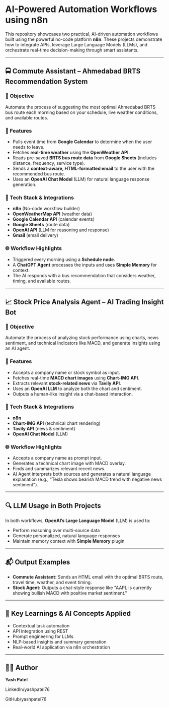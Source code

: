
# AI-Powered Automation Workflows using n8n

This repository showcases two practical, AI-driven automation workflows built using the powerful no-code platform **n8n**. These projects demonstrate how to integrate APIs, leverage Large Language Models (LLMs), and orchestrate real-time decision-making through smart assistants.

---

## 🚍 Commute Assistant – Ahmedabad BRTS Recommendation System

### 📌 Objective
Automate the process of suggesting the most optimal Ahmedabad BRTS bus route each morning based on your schedule, live weather conditions, and available routes.

### 🔧 Features
- Pulls event time from **Google Calendar** to determine when the user needs to leave.
- Fetches **real-time weather** using the **OpenWeather API**.
- Reads pre-saved **BRTS bus route data** from **Google Sheets** (includes distance, frequency, service type).
- Sends a **context-aware, HTML-formatted email** to the user with the recommended bus route.
- Uses an **OpenAI Chat Model** (LLM) for natural language response generation.

### 🧠 Tech Stack & Integrations
- **n8n** (No-code workflow builder)
- **OpenWeatherMap API** (weather data)
- **Google Calendar API** (calendar events)
- **Google Sheets** (route data)
- **OpenAI API** (LLM for reasoning and response)
- **Gmail** (email delivery)

### 🌐 Workflow Highlights
- Triggered every morning using a **Schedule node**.
- A **ChatGPT Agent** processes the inputs and uses **Simple Memory** for context.
- The AI responds with a bus recommendation that considers weather, timing, and available routes.

---

## 📈 Stock Price Analysis Agent – AI Trading Insight Bot

### 📌 Objective
Automate the process of analyzing stock performance using charts, news sentiment, and technical indicators like MACD, and generate insights using an AI agent.

### 🔧 Features
- Accepts a company name or stock symbol as input.
- Fetches real-time **MACD chart images** using **Chart-IMG API**.
- Extracts relevant **stock-related news** via **Tavily API**.
- Uses an **OpenAI LLM** to analyze both the chart and sentiment.
- Outputs a human-like insight via a chat-based interaction.

### 🧠 Tech Stack & Integrations
- **n8n**
- **Chart-IMG API** (technical chart rendering)
- **Tavily API** (news & sentiment)
- **OpenAI Chat Model** (LLM)

### 🌐 Workflow Highlights
- Accepts a company name as prompt input.
- Generates a technical chart image with MACD overlay.
- Finds and summarizes relevant recent news.
- AI Agent interprets both sources and generates a natural language explanation (e.g., "Tesla shows bearish MACD trend with negative news sentiment").

---

## 🔍 LLM Usage in Both Projects
In both workflows, **OpenAI’s Large Language Model** (LLM) is used to:
- Perform reasoning over multi-source data
- Generate personalized, natural language responses
- Maintain memory context with **Simple Memory** plugin

---

## 📬 Output Examples
- **Commute Assistant:** Sends an HTML email with the optimal BRTS route, travel time, weather, and event timing.
- **Stock Agent:** Outputs a chat-style response like "AAPL is currently showing bullish MACD with positive market sentiment."

---

## 🤖 Key Learnings & AI Concepts Applied
- Contextual task automation
- API integration using REST
- Prompt engineering for LLMs
- NLP-based insights and summary generation
- Real-world AI application via n8n orchestration

---

## 👨‍💻 Author
**Yash Patel** 

LinkedIn/yashpatel76

GitHub/yashpatel76
